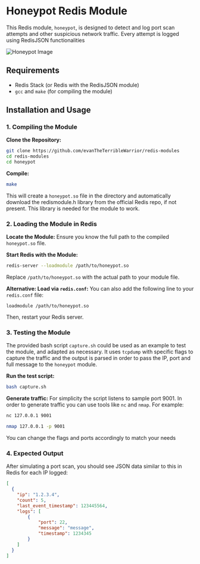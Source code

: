 # Honeypot Redis Module

This Redis module, `honeypot`, is designed to detect and log port scan attempts and other suspicious network traffic. Every attempt is logged using RedisJSON functionalities

![Honeypot Image](https://github.com/user-attachments/assets/1cb00a98-6833-48db-b6f4-ff9c43f509df)

## Requirements

-   Redis Stack (or Redis with the RedisJSON module)
-   `gcc` and `make` (for compiling the module)

## Installation and Usage

### 1. Compiling the Module

  **Clone the Repository:**
```bash
git clone https://github.com/evanTheTerribleWarrior/redis-modules
cd redis-modules
cd honeypot
```
  **Compile:**
```bash
make  
```
This will create a `honeypot.so` file in the directory and automatically download the redismodule.h library from the official Redis repo, if not present. This library is needed for the module to work.
    

### 2. Loading the Module in Redis

  **Locate the Module:** Ensure you know the full path to the compiled `honeypot.so` file.
  
  **Start Redis with the Module:**
```bash
redis-server --loadmodule /path/to/honeypot.so
```
Replace `/path/to/honeypot.so` with the actual path to your module file.
  
  **Alternative: Load via `redis.conf`:**
You can also add the following line to your `redis.conf` file:
```
loadmodule /path/to/honeypot.so
```
Then, restart your Redis server.

### 3. Testing the Module

The provided bash script `capture.sh` could be used as an example to test the module, and adapted as necessary. It uses `tcpdump` with specific flags to capture the traffic and the output is parsed in order to pass the IP, port and full message to the `honeypot` module.

**Run the test script:**

```bash
bash capture.sh
```

**Generate traffic:**
For simplicity the script listens to sample port 9001. In order to generate traffic you can use tools like `nc` and `nmap`.
For example:

```bash
nc 127.0.0.1 9001
```

```bash
nmap 127.0.0.1 -p 9001
```

You can change the flags and ports accordingly to match your needs

### 4. Expected Output

After simulating a port scan, you should see JSON data similar to this in Redis for each IP logged:

```json
[
  {
    "ip": "1.2.3.4",
    "count": 5,
    "last_event_timestamp": 123445564,
    "logs": [
        {
            "port": 22,
            "message": "message",
            "timestamp": 1234345
        }
    ]
  }
]
```
